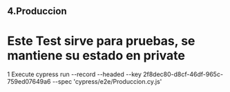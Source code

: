 ## 4.Produccion
# Este Test sirve para pruebas, se mantiene su estado en private

1 Execute cypress run --record --headed --key 2f8dec80-d8cf-46df-965c-759ed07649a6 --spec 'cypress/e2e/Produccion.cy.js'
